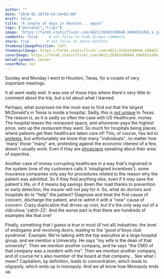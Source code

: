 ```yaml
---
author: ""
date: "2018-02-20T18:54:24+02:00"
draft: false
title: "A couple of days in Houston... again"
tags: ["personal","trips"]
image: "https://farm5.staticflickr.com/4621/26563198848_b96b531dbb_k.jpg"
comments: false     # set false to hide Disqus comments
share: true        # set false to share buttons
thumbnailImagePosition: left
thumbnailImage: https://farm5.staticflickr.com/4621/26563198848_b96b531dbb_k.jpg
coverImage: https://farm5.staticflickr.com/4621/26563198848_b96b531dbb_k.jpg
metaAlignment: center
coverMeta: out
---
```

Sunday and Monday I went to Houston, Texas, for a couple of very important meetings.

<!--more-->

It all went really well. It was one of those trips where there's very little to comment about the trip, but a lot about what I learned.

Perhaps, what surprised me the most was to find out that the largest McDonald's in Texas is inside a hospital. Sadly, this is [not unique](https://www.huffingtonpost.ca/entry/fast-food-hospitals_n_7033300) to Texas. The reason is, as it is sadly so often the case with US Healthcare: money. The hospital leases the restaurant space, and whomever pays the highest price, sets up the restaurant they want. So much for hospitals being places where patients get their healthcare taken care of! This, of course, has led to [protests](https://www.houstonchronicle.com/business/medical/article/Protesters-demand-McDonald-s-out-of-hospitals-7221024.php), but unfortunately we know that many "individuals", no matter how 'many' those "many" are, protesting against the economic interest of a few, doesn't usually work. Even if they are [physicians](https://www.usnews.com/news/best-states/texas/articles/2017-08-09/doctors-group-targets-texas-hospital-for-having-mcdonalds) speaking about their area of expertise.

Another case of money corrupting healthcare in a way that's ingrained in the system (one of my customers calls it 'misaligned incentives'): some insurance companies only pay for procedures related to the reason why the patient was admitted. So if they find anything else, even if it may save the patient's life, or if it means big savings down the road thanks to prevention or early detection, the insurer will not pay for it. So, what do doctors and hospitals do to "help" the patient? Diagnose and treat the first cause of concern, discharge the patient, and re-admit it with a "new" cause of concern. Crazy duplication that drives up cost, but it's the only way out of a ridiculous 'catch-22'. And the worse part is that there are hundreds of examples like that one!

Finally, something that I guess is true in most (if not all) industries: the level of endogamy and revolving doors, leading to the 'good ol'boys club syndrome'. Example: We're talking with the top executive at a  large hospital group, and we mention a University. He says "my wife is the dean of that university". Then we mention another company, and he says "the CMO of that company was a resident with me". Then we mention another company, and of course he's also member of the board at that company... See what I mean? Capitalism, by definition, leads to concentration, which leads to oligopoly, which ends up in monopoly. And we all know how Monopoly ends up.
